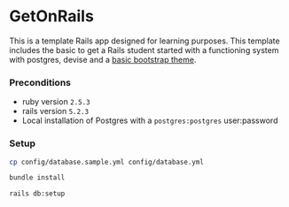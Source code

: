# GetOnRails
This is a template Rails app designed for learning purposes. This template includes the basic to get a Rails student started with a functioning system with postgres, devise and a [basic bootstrap theme](https://startbootstrap.com/templates/sb-admin/).

### Preconditions
 - ruby version `2.5.3`
 - rails version `5.2.3`
 - Local installation of Postgres with a `postgres:postgres` user:password

### Setup


```sh
cp config/database.sample.yml config/database.yml
```

```sh
bundle install
```

```sh
rails db:setup
```
